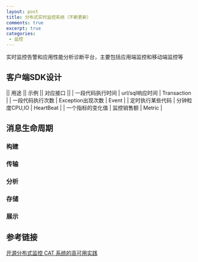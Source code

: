 ```yaml
---
layout: post
title: 分布式实时监控系统（不断更新）
comments: true
excerpt: true
categories:
 - 监控
---
```


实时监控告警和应用性能分析诊断平台，主要包括应用端监控和移动端监控等

## 客户端SDK设计

|| 用途 || 示例 || 对应接口 ||
| 一段代码执行时间 | url/sql响应时间 | Transaction |
| 一段代码执行次数 | Exception出现次数 | Event |
| 定时执行某些代码 | 分钟粒度CPU,IO | HeartBeat |
| 一个指标的变化值 | 监控销售额 | Metric |

## 消息生命周期
### 构建

### 传输 

### 分析 

### 存储

### 展示

## 参考链接
[开源分布式监控 CAT 系统的高可用实践](http://www.infoq.com/cn/presentations/the-practice-of-open-source-distributed-monitoring-cat-system?utm_source=infoq&utm_medium=videos_homepage&utm_campaign=videos_row2)
